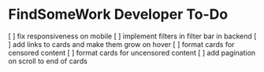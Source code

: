 # FindSomeWork Developer To-Do

[ ] fix responsiveness on mobile
[ ] implement filters in filter bar in backend
[ ] add links to cards and make them grow on hover
[ ] format cards for censored content
[ ] format cards for uncensored content
[ ] add pagination on scroll to end of cards

